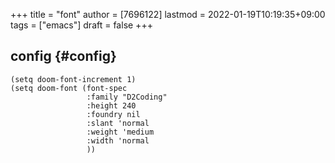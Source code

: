 +++
title = "font"
author = [7696122]
lastmod = 2022-01-19T10:19:35+09:00
tags = ["emacs"]
draft = false
+++

## config {#config}

```elisp
(setq doom-font-increment 1)
(setq doom-font (font-spec
                 :family "D2Coding"
                 :height 240
                 :foundry nil
                 :slant 'normal
                 :weight 'medium
                 :width 'normal
                 ))
```
